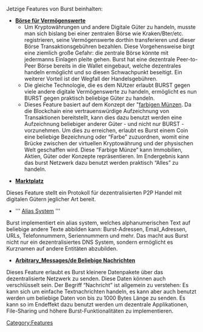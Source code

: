 <languages/> Jetzige Features von Burst beinhalten:

-   **[Börse für Vermögenswerte](aset-exchange-de.md)**
    -   Um Kryptowährungen und andere Digitale Güter zu handeln, musste man sich bislang bei einer zentralen Börse wie Kraken/Bter/etc. registrieren, seine Vermögenswerte dorthin transferieren und dieser Börse Transaktionsgebühren bezahlen. Diese Vorgehensweise birgt eine ziemlich große Gefahr: die zentrale Börse könnte mit jedermanns Einlagen pleite gehen. Burst hat eine dezentrale Peer-to-Peer Börse bereits in die Wallet eingebaut, welche dezentrales handeln ermöglicht und so diesen Schwachpunkt beseitigt. Ein weiterer Vorteil ist der Wegfall der Handelsgebühren.
    -   Die gleiche Technologie, die es dem NUtzer erlaubt BURST gegen viele andere digitale Vermögenswerte zu handeln, ermöglicht es nun BURST gegen praktisch beliebige Güter zu handeln.
    -   Dieses Feature basiert auf dem Konzept der "[farbigen Münzen](colored-coins-de.md). Da die Blockchain eine vertrauenswürdige Aufzeichnung von Transaktionen bereitstellt, kann dies dazu benutzt werden eine Aufzeichnung beliebiger anderer Güter - und nicht nur BURST - vorzunehmen. Um dies zu erreichen, erlaubt es Burst einem Coin eine beliebige Bezeichnung oder “Farbe” zuzuordnen, womit eine Brücke zwischen der virtuellen Kryptowährung und der physischen Welt geschaffen wird. Diese “Farbige Münze” kann Immobilien, Aktien, Güter oder Konzepte repräsentieren. Im Endergebnis kann das burst Netzwerk dazu benutzt werden praktisch “Alles” zu handeln.

<!-- -->

-   **[Marktplatz](marketplace-de.md)**

Dieses Feature stellt ein Protokoll für dezentralisierten P2P Handel mit digitalen Gütern jeglicher Art bereit.

-   ''' [Alias System](alias-system-de.md) '''

Burst implementiert ein alias system, welches alphanumerischen Text auf beliebige andere Texte abbilden kann: Burst-Adressen, Email\_Adressen, URLs, Telefonnummern, Seriennummern und mehr. Das macht aus Burst nicht nur ein dezentralisiertes DNS System, sondern ermöglicht es Kurznamen auf andere Entitäten abzubilden.

-   **[Arbitrary\_Messages/de Beliebige Nachrichten](arbitrary-messages-de-beliebige-nachrichten.md)**

Dieses Feature erlaubt es Burst kleinere Datenpakete über das dezentralisierte Netzwerk zu senden. Diese Daten können auch verschlüsselt sein. Der Begriff “Nachricht” ist allgemein zu verstehen: Es kann sich um einfache Textnachrichten handeln, es kann aber auch benutzt werden um beliebige Daten von bis zu 1000 Bytes Länge zu senden. Es kann so im Endeffekt dazu benutzt werden um dezentrale Applikationen, File-Sharing und höhere Burst-Funktionalitäten zu implementieren.

<Category:Features>
